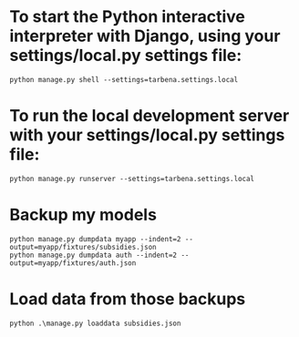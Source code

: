 # To start the Python interactive interpreter with Django, using your settings/local.py settings file:
```
python manage.py shell --settings=tarbena.settings.local
```

# To run the local development server with your settings/local.py settings file:
```
python manage.py runserver --settings=tarbena.settings.local
```

# Backup my models
```
python manage.py dumpdata myapp --indent=2 --output=myapp/fixtures/subsidies.json
python manage.py dumpdata auth --indent=2 --output=myapp/fixtures/auth.json
```

# Load data from those backups
```
python .\manage.py loaddata subsidies.json
```